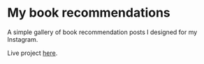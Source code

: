 # My book recommendations
A simple gallery of book recommendation posts I designed for my Instagram.

Live project [here](https://ericayee-book-gallery.netlify.app/).
